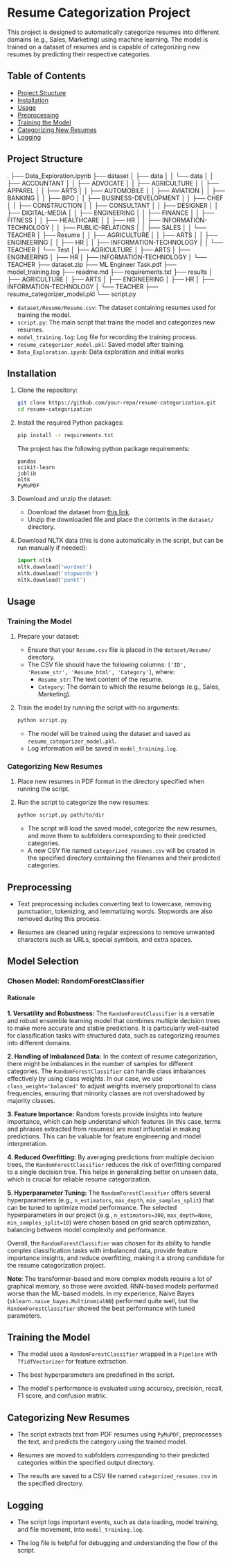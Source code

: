 # Resume Categorization Project

This project is designed to automatically categorize resumes into different domains (e.g., Sales, Marketing) using machine learning. The model is trained on a dataset of resumes and is capable of categorizing new resumes by predicting their respective categories.

## Table of Contents

- [Project Structure](#project-structure)
- [Installation](#installation)
- [Usage](#usage)
- [Preprocessing](#preprocessing)
- [Training the Model](#training-the-model)
- [Categorizing New Resumes](#categorizing-new-resumes)
- [Logging](#logging)

## Project Structure
.
├── Data_Exploration.ipynb
├── dataset
│   ├── data
│   │   └── data
│   │       ├── ACCOUNTANT
│   │       ├── ADVOCATE
│   │       ├── AGRICULTURE
│   │       ├── APPAREL
│   │       ├── ARTS
│   │       ├── AUTOMOBILE
│   │       ├── AVIATION
│   │       ├── BANKING
│   │       ├── BPO
│   │       ├── BUSINESS-DEVELOPMENT
│   │       ├── CHEF
│   │       ├── CONSTRUCTION
│   │       ├── CONSULTANT
│   │       ├── DESIGNER
│   │       ├── DIGITAL-MEDIA
│   │       ├── ENGINEERING
│   │       ├── FINANCE
│   │       ├── FITNESS
│   │       ├── HEALTHCARE
│   │       ├── HR
│   │       ├── INFORMATION-TECHNOLOGY
│   │       ├── PUBLIC-RELATIONS
│   │       ├── SALES
│   │       └── TEACHER
│   ├── Resume
│   │   ├── AGRICULTURE
│   │   ├── ARTS
│   │   ├── ENGINEERING
│   │   ├── HR
│   │   ├── INFORMATION-TECHNOLOGY
│   │   └── TEACHER
│   └── Test
│       ├── AGRICULTURE
│       ├── ARTS
│       ├── ENGINEERING
│       ├── HR
│       ├── INFORMATION-TECHNOLOGY
│       └── TEACHER
├── dataset.zip
├── ML Engineer Task.pdf
├── model_training.log
├── readme.md
├── requirements.txt
├── results
│   ├── AGRICULTURE
│   ├── ARTS
│   ├── ENGINEERING
│   ├── HR
│   ├── INFORMATION-TECHNOLOGY
│   └── TEACHER
├── resume_categorizer_model.pkl
└── script.py

- `dataset/Resume/Resume.csv`: The dataset containing resumes used for training the model.
- `script.py`: The main script that trains the model and categorizes new resumes.
- `model_training.log`: Log file for recording the training process.
- `resume_categorizer_model.pkl`: Saved model after training.
- `Data_Exploration.ipynb`: Data exploration and initial works

## Installation

1. Clone the repository:
    ```bash
    git clone https://github.com/your-repo/resume-categorization.git
    cd resume-categorization
    ```

2. Install the required Python packages:
    ```bash
    pip install -r requirements.txt
    ```

   The project has the following python package requirements:
    ```
    pandas
    scikit-learn
    joblib
    nltk
    PyMuPDF
    ```

3. Download and unzip the dataset:
    - Download the dataset from [this link](https://drive.google.com/file/d/1S_QL3ELp1scyBIxGg52iuxBjeO1UAyRV/view).
    - Unzip the downloaded file and place the contents in the `dataset/` directory.

4. Download NLTK data (this is done automatically in the script, but can be run manually if needed):
    ```python
    import nltk
    nltk.download('wordnet')
    nltk.download('stopwords')
    nltk.download('punkt')
    ```

## Usage

### Training the Model

1. Prepare your dataset:
   - Ensure that your `Resume.csv` file is placed in the `dataset/Resume/` directory.
   - The CSV file should have the following columns: `['ID', 'Resume_str', 'Resume_html', 'Category']`, where:
     - `Resume_str`: The text content of the resume.
     - `Category`: The domain to which the resume belongs (e.g., Sales, Marketing).

2. Train the model by running the script with no arguments:
    ```bash
    python script.py
    ```
   - The model will be trained using the dataset and saved as `resume_categorizer_model.pkl`.
   - Log information will be saved in `model_training.log`.

### Categorizing New Resumes

1. Place new resumes in PDF format in the directory specified when running the script.

2. Run the script to categorize the new resumes:
    ```bash
    python script.py path/to/dir
    ```
   - The script will load the saved model, categorize the new resumes, and move them to subfolders corresponding to their predicted categories.
   - A new CSV file named `categorized_resumes.csv` will be created in the specified directory containing the filenames and their predicted categories.

## Preprocessing

- Text preprocessing includes converting text to lowercase, removing punctuation, tokenizing, and lemmatizing words. Stopwords are also removed during this process.

- Resumes are cleaned using regular expressions to remove unwanted characters such as URLs, special symbols, and extra spaces.

## Model Selection

### Chosen Model: RandomForestClassifier

#### Rationale

**1. Versatility and Robustness:**
The `RandomForestClassifier` is a versatile and robust ensemble learning model that combines multiple decision trees to make more accurate and stable predictions. It is particularly well-suited for classification tasks with structured data, such as categorizing resumes into different domains.

**2. Handling of Imbalanced Data:**
In the context of resume categorization, there might be imbalances in the number of samples for different categories. The `RandomForestClassifier` can handle class imbalances effectively by using class weights. In our case, we use `class_weight='balanced'` to adjust weights inversely proportional to class frequencies, ensuring that minority classes are not overshadowed by majority classes.

**3. Feature Importance:**
Random forests provide insights into feature importance, which can help understand which features (in this case, terms and phrases extracted from resumes) are most influential in making predictions. This can be valuable for feature engineering and model interpretation.

**4. Reduced Overfitting:**
By averaging predictions from multiple decision trees, the `RandomForestClassifier` reduces the risk of overfitting compared to a single decision tree. This helps in generalizing better on unseen data, which is crucial for reliable resume categorization.

**5. Hyperparameter Tuning:**
The `RandomForestClassifier` offers several hyperparameters (e.g., `n_estimators`, `max_depth`, `min_samples_split`) that can be tuned to optimize model performance. The selected hyperparameters in our project (e.g., `n_estimators=300`, `max_depth=None`, `min_samples_split=10`) were chosen based on grid search optimization, balancing between model complexity and performance.

Overall, the `RandomForestClassifier` was chosen for its ability to handle complex classification tasks with imbalanced data, provide feature importance insights, and reduce overfitting, making it a strong candidate for the resume categorization project.

**Note**: The transformer-based and more complex models require a lot of graphical memory, so those were avoided. RNN-based models performed worse than the ML-based models. In my experience, Naive Bayes (`sklearn.naive_bayes.MultinomialNB`) performed quite well, but the `RandomForestClassifier` showed the best performance with tuned parameters.

## Training the Model

- The model uses a `RandomForestClassifier` wrapped in a `Pipeline` with `TfidfVectorizer` for feature extraction.

- The best hyperparameters are predefined in the script.

- The model's performance is evaluated using accuracy, precision, recall, F1 score, and confusion matrix.

## Categorizing New Resumes

- The script extracts text from PDF resumes using `PyMuPDF`, preprocesses the text, and predicts the category using the trained model.

- Resumes are moved to subfolders corresponding to their predicted categories within the specified output directory.

- The results are saved to a CSV file named `categorized_resumes.csv` in the specified directory.

## Logging

- The script logs important events, such as data loading, model training, and file movement, into `model_training.log`.

- The log file is helpful for debugging and understanding the flow of the script.
